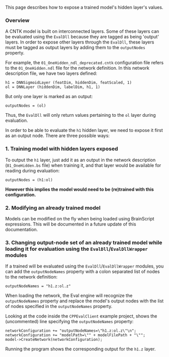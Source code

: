 This page describes how to expose a trained model's hidden layer's values.

### Overview
A CNTK model is built on interconnected layers. Some of these layers can be evaluated using the `EvalDll` because they are tagged as being 'output' layers. In order to expose other layers through the `EvalDll`, these layers must be tagged as output layers by adding them to the `outputNodes` property.

For example, the `01_OneHidden_ndl_deprecated.cntk` configuration file refers to the `01_OneHidden.ndl` file for the network definition. In this network description file, we have two layers defined:

    h1 = DNNSigmoidLayer (featDim, hiddenDim, featScaled, 1)  
    ol = DNNLayer (hiddenDim, labelDim, h1, 1)  

But only one layer is marked as an output:

    outputNodes = (ol)

Thus, the `EvalDll` will only return values pertaining to the `ol` layer during evaluation.

In order to be able to evaluate the `h1` hidden layer, we need to expose it first as an output node. There are three possible ways:

### 1. Training model with hidden layers exposed
To output the `h1` layer, just add it as an output in the network description (`01_OneHidden.bs` file) when training it, and that layer would be available for reading during evaluation:

    outputNodes = (h1:ol)

**However this implies the model would need to be (re)trained with this configuration.**

### 2. Modifying an already trained model
Models can be modified on the fly when being loaded using BrainScript expressions.
This will be documented in a future update of this documentation.

### 3. Changing output-node set of an already trained model while loading it for evaluation using the `EvalDll`/`EvalDllWrapper` modules
If a trained will be evaluated using the `EvalDll`/`EvalDllWrapper` modules, you can add the `outputNodeNames` property with a colon separated list of nodes to the network definition:

    outputNodeNames = "h1.z:ol.z"

When loading the network, the Eval engine will recognize the `outputNodeNames` property and replace the model's output nodes with the list of nodes specified in the `outputNodeNames` property.

Looking at the code inside the `CPPEvalClient` example project, shows the (uncommented) line specifying the `outputNodeNames` property:

    networkConfiguration += "outputNodeNames=\"h1.z:ol.z\"\n";
    networkConfiguration += "modelPath=\"" + modelFilePath + "\"";
    model->CreateNetwork(networkConfiguration);

Running the program shows the corresponding output for the `h1.z` layer.
